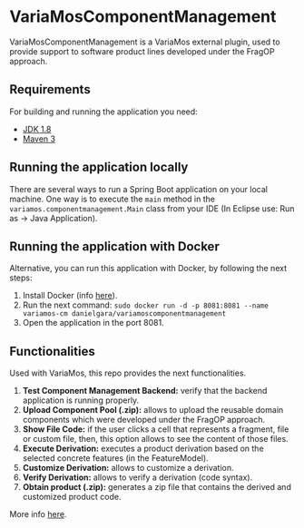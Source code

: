# VariaMosComponentManagement

VariaMosComponentManagement is a VariaMos external plugin, used to provide support to software product lines developed under the FragOP approach.

## Requirements

For building and running the application you need:

- [JDK 1.8](http://www.oracle.com/technetwork/java/javase/downloads/jdk8-downloads-2133151.html)
- [Maven 3](https://maven.apache.org)

## Running the application locally

There are several ways to run a Spring Boot application on your local machine. One way is to execute the `main` method in the `variamos.componentmanagement.Main` class from your IDE (In Eclipse use: Run as -> Java Application).

## Running the application with Docker

Alternative, you can run this application with Docker, by following the next steps:

1. Install Docker (info [here](https://docs.docker.com/get-docker/)).
2. Run the next command:
`sudo docker run -d -p 8081:8081 --name variamos-cm danielgara/variamoscomponentmanagement`
3. Open the application in the port 8081.

## Functionalities

Used with VariaMos, this repo provides the next functionalities.

1. **Test Component Management Backend:** verify that the backend application is running properly.
2. **Upload Component Pool (.zip):** allows to upload the reusable domain components which were developed under the FragOP approach.
3. **Show File Code:** if the user clicks a cell that represents a fragment, file or custom file, then, this option allows to see the content of those files.
4. **Execute Derivation:** executes a product derivation based on the selected concrete features (in the FeatureModel).
5. **Customize Derivation:** allows to customize a derivation.
6. **Verify Derivation:** allows to verify a derivation (code syntax).
7. **Obtain product (.zip):** generates a zip file that contains the derived and customized product code.

More info [here](https://github.com/danielgara/VariaMos/wiki/External-Plugins-%E2%80%90-Fragment%E2%80%90oriented-programming-(FragOP)).

